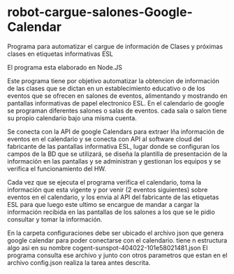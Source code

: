 # robot-cargue-salones-Google-Calendar
Programa para automatizar el cargue de información de Clases y próximas clases en etiquetas informativas ESL

El programa esta elaborado en Node.JS

Este programa tiene por objetivo automatizar la obtencion de información de las clases que se dictan en un establecimiento educativo o de los eventos que se ofrecen en salones de eventos, alimentando y mostrando en pantallas informativas de papel electronico ESL.  En el calendario de google se programan diferentes salones o salas de eventos. cada sala o salon tiene su propio calendario bajo una misma cuenta.   

Se conecta con la API de google Calendars para extraer lña información de eventos en el calendario y se conecta con API al software cloud del fabricante de las pantallas informativa ESL, lugar donde se configuran los campos de la BD que se utilizará, se diseña la plantilla de presentación de la información en las pantallas y se administran y gestionan los equipos y se verifica el funcionamiento del HW.

Cada vez que se ejecuta el programa verifica el calendario, toma la información que esta vigente y por venir (2 eventos siguientes) sobre eventos en el calendario, y los envia al API del fabricante de las etiquetas ESL para que luego este ultimo se encargue de mandar a cargar la información recibida en las pantallas de los salones a los que se le pidio consultar y tomar la información.

En la carpeta configuraciones debe ser ubicado el archivo json que genera google calendar para poder conectarse con el calendario. tiene n estructura algo asi en su nombre cogent-sunspot-404022-101e58021481.json    El programa consulta ese archivo y junto con otros parametros que estan en el archivo config.json realiza la tarea antes descrita.

